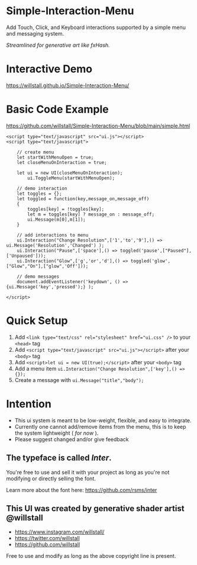 # Simple-Interaction-Menu
Add Touch, Click, and Keyboard interactions supported by a simple menu and messaging system.

*Streamlined for generative art like fxHash.*

# Interactive Demo
https://willstall.github.io/Simple-Interaction-Menu/

# Basic Code Example
https://github.com/willstall/Simple-Interaction-Menu/blob/main/simple.html
```
<script type="text/javascript" src="ui.js"></script>
<script type="text/javascript">

    // create menu
    let startWithMenuOpen = true;
    let closeMenuOnInteraction = true;

    let ui = new UI(closeMenuOnInteraction);      
        ui.ToggleMenu(startWithMenuOpen);

    // demo interaction
    let toggles = {};
    let toggled = function(key,message_on,message_off)
    {
        toggles[key] = !toggles[key];
        let m = toggles[key] ? message_on : message_off;
        ui.Message(m[0],m[1]);
    }

    // add interactions to menu
    ui.Interaction("Change Resolution",['1','to','9'],() => ui.Message('Resolution','Changed') );
    ui.Interaction("Pause",['space'],() => toggled('pause',["Paused"],['Unpaused']));
    ui.Interaction("Glow",['g','or','d'],() => toggled('glow',["Glow","On"],["glow",'Off']));

    // demo messages
    document.addEventListener('keydown', () => {ui.Message('key','pressed');} );

</script>
```

# Quick Setup
1) Add `<link type="text/css" rel="stylesheet" href="ui.css" />` to your `<head>` tag
2) Add `<script type="text/javascript" src="ui.js"></script>` after your `<body>` tag
3) Add `<script>let ui = new UI(true);</script>` after your `<body>` tag
4) Add a menu item `ui.Interaction("Change Resolution",['key'],() => {});`
5) Create a message with `ui.Message("title","body");`

# Intention
- This ui system is meant to be low-weight, flexible, and easy to integrate.
- Currently one cannot add/remove items from the menu, this is to keep the system lightweight ( *for now* ).
- Please suggest changed and/or give feedback

## The typeface is called *Inter*.

You're free to use and sell it with your project as long as you're not modifying or directly selling the font.

Learn more about the font here: https://github.com/rsms/inter

## This UI was created by generative shader artist @willstall
* https://www.instagram.com/willstall/
* https://twitter.com/willstall
* https://github.com/willstall
            
Free to use and modify as long as the above copyright line is present.
